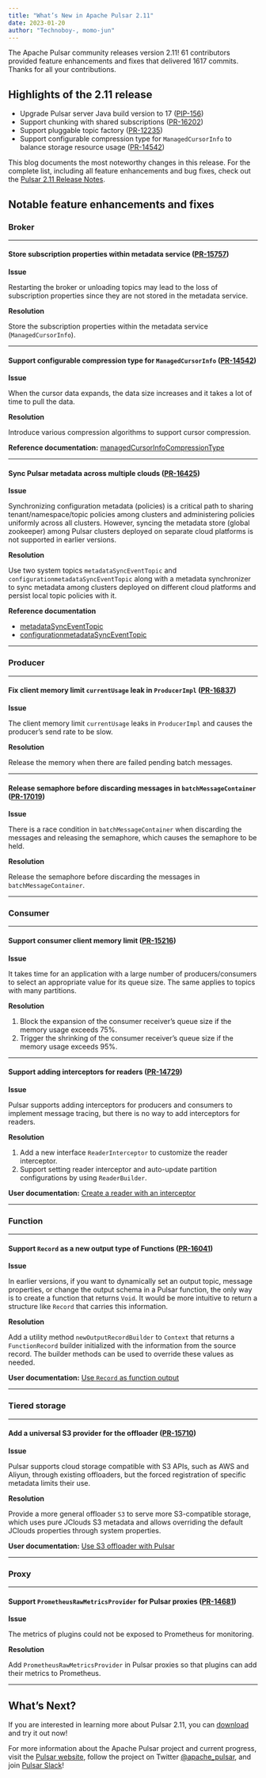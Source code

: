 ```yaml
---
title: "What’s New in Apache Pulsar 2.11"
date: 2023-01-20
author: "Technoboy-, momo-jun"
---
```


The Apache Pulsar community releases version 2.11! 61 contributors provided feature enhancements and fixes that delivered 1617 commits. Thanks for all your contributions.

<!--truncate-->

## Highlights of the 2.11 release

* Upgrade Pulsar server Java build version to 17 ([PIP-156](https://github.com/apache/pulsar/issues/15207))
* Support chunking with shared subscriptions ([PR-16202](https://github.com/apache/pulsar/pull/16202))
* Support pluggable topic factory ([PR-12235](https://github.com/apache/pulsar/pull/12235))
* Support configurable compression type for `ManagedCursorInfo` to balance storage resource usage ([PR-14542](https://github.com/apache/pulsar/pull/14542))

This blog documents the most noteworthy changes in this release. For the complete list, including all feature enhancements and bug fixes, check out the [Pulsar 2.11 Release Notes](https://pulsar.apache.org/release-notes/versioned/pulsar-2.11.0/).

## Notable feature enhancements and fixes

### Broker
***

#### Store subscription properties within metadata service ([PR-15757](https://github.com/apache/pulsar/pull/15757))

**Issue**

Restarting the broker or unloading topics may lead to the loss of subscription properties since they are not stored in the metadata service.

**Resolution**

Store the subscription properties within the metadata service (`ManagedCursorInfo`).
***

#### Support configurable compression type for `ManagedCursorInfo` ([PR-14542](https://github.com/apache/pulsar/pull/14542))

**Issue**

When the cursor data expands, the data size increases and it takes a lot of time to pull the data.

**Resolution**

Introduce various compression algorithms to support cursor compression.

**Reference documentation:** [managedCursorInfoCompressionType](https://pulsar.apache.org/reference/#/2.11.x/config/reference-configuration-broker?id=managedcursorinfocompressiontype)
***

#### Sync Pulsar metadata across multiple clouds ([PR-16425](https://github.com/apache/pulsar/pull/16425))

**Issue**

Synchronizing configuration metadata (policies) is a critical path to sharing tenant/namespace/topic policies among clusters and administering policies uniformly across all clusters. However, syncing the metadata store (global zookeeper) among Pulsar clusters deployed on separate cloud platforms is not supported in earlier versions.

**Resolution**

Use two system topics `metadataSyncEventTopic` and `configurationmetadataSyncEventTopic` along with a metadata synchronizer to sync metadata among clusters deployed on different cloud platforms and persist local topic policies with it.

**Reference documentation**
- [metadataSyncEventTopic](https://pulsar.apache.org/reference/#/2.11.x/config/reference-configuration-broker?id=metadatasynceventtopic)
- [configurationmetadataSyncEventTopic](https://pulsar.apache.org/reference/#/2.11.x/config/reference-configuration-broker?id=configurationmetadatasynceventtopic)
***

### Producer
***

#### Fix client memory limit `currentUsage` leak in `ProducerImpl` ([PR-16837](https://github.com/apache/pulsar/pull/16837))

**Issue**

The client memory limit `currentUsage` leaks in `ProducerImpl` and causes the producer’s send rate to be slow.

**Resolution**

Release the memory when there are failed pending batch messages.
***

#### Release semaphore before discarding messages in `batchMessageContainer` ([PR-17019](https://github.com/apache/pulsar/pull/17019))

**Issue**

There is a race condition in `batchMessageContainer` when discarding the messages and releasing the semaphore, which causes the semaphore to be held.

**Resolution**

Release the semaphore before discarding the messages in `batchMessageContainer`.
***

### Consumer
***

#### Support consumer client memory limit ([PR-15216](https://github.com/apache/pulsar/pull/15216))

**Issue**

It takes time for an application with a large number of producers/consumers to select an appropriate value for its queue size. The same applies to topics with many partitions.

**Resolution**

1. Block the expansion of the consumer receiver’s queue size if the memory usage exceeds 75%.
2. Trigger the shrinking of the consumer receiver’s queue size if the memory usage exceeds 95%.
***

#### Support adding interceptors for readers ([PR-14729](https://github.com/apache/pulsar/pull/14729))

**Issue**

Pulsar supports adding interceptors for producers and consumers to implement message tracing, but there is no way to add interceptors for readers.

**Resolution**

1. Add a new interface `ReaderInterceptor` to customize the reader interceptor.
2. Support setting reader interceptor and auto-update partition configurations by using `ReaderBuilder`.

**User documentation:** [Create a reader with an interceptor](https://pulsar.apache.org/docs/2.11.x/client-libraries-java/#create-reader-with-interceptor)
***

### Function
***

#### Support `Record` as a new output type of Functions ([PR-16041](https://github.com/apache/pulsar/pull/16041))

**Issue**

In earlier versions, if you want to dynamically set an output topic, message properties, or change the output schema in a Pulsar function, the only way is to create a function that returns `Void`. It would be more intuitive to return a structure like `Record` that carries this information.

**Resolution**

Add a utility method `newOutputRecordBuilder` to `Context` that returns a `FunctionRecord` builder initialized with the information from the source record. The builder methods can be used to override these values as needed.

**User documentation:** [Use `Record` as function output](https://pulsar.apache.org/docs/2.11.x/functions-develop-api#use-sdk-for-javapythongo)
***

### Tiered storage
***

#### Add a universal S3 provider for the offloader ([PR-15710](https://github.com/apache/pulsar/pull/15710))

**Issue**

Pulsar supports cloud storage compatible with S3 APIs, such as AWS and Aliyun, through existing offloaders, but the forced registration of specific metadata limits their use.

**Resolution**

Provide a more general offloader `S3` to serve more S3-compatible storage, which uses pure JClouds S3 metadata and allows overriding the default JClouds properties through system properties.

**User documentation:** [Use S3 offloader with Pulsar](https://pulsar.apache.org/docs/2.11.x/tiered-storage-s3)
***

### Proxy
***

#### Support `PrometheusRawMetricsProvider` for Pulsar proxies ([PR-14681](https://github.com/apache/pulsar/pull/14681))

**Issue**

The metrics of plugins could not be exposed to Prometheus for monitoring.

**Resolution**

Add `PrometheusRawMetricsProvider` in Pulsar proxies so that plugins can add their metrics to Prometheus.
***

## What’s Next?

If you are interested in learning more about Pulsar 2.11, you can [download](https://pulsar.apache.org/download/) and try it out now!

For more information about the Apache Pulsar project and current progress, visit
the [Pulsar website](https://pulsar.apache.org), follow the project on Twitter
[@apache_pulsar](https://twitter.com/apache_pulsar), and join [Pulsar Slack](https://apache-pulsar.slack.com/)!
